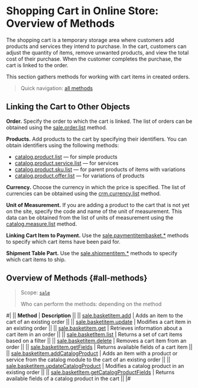 # Shopping Cart in Online Store: Overview of Methods

The shopping cart is a temporary storage area where customers add products and services they intend to purchase. In the cart, customers can adjust the quantity of items, remove unwanted products, and view the total cost of their purchase. When the customer completes the purchase, the cart is linked to the order.

This section gathers methods for working with cart items in created orders.

> Quick navigation: [all methods](#all-methods)

## Linking the Cart to Other Objects

**Order.** Specify the order to which the cart is linked. The list of orders can be obtained using the [sale.order.list](../order/sale-order-list.md) method.

**Products.** Add products to the cart by specifying their identifiers. You can obtain identifiers using the following methods:
- [catalog.product.list](../../catalog/product/catalog-product-list.md) — for simple products
- [catalog.product.service.list](../../catalog/product/service/catalog-product-service-list.md) — for services
- [catalog.product.sku.list](../../catalog/product/sku/catalog-product-sku-list.md) — for parent products of items with variations
- [catalog.product.offer.list](../../catalog/product/offer/catalog-product-offer-list.md) — for variations of products

**Currency.** Choose the currency in which the price is specified. The list of currencies can be obtained using the [crm.currency.list](../../crm/currency/crm-currency-list.md) method.

**Unit of Measurement.** If you are adding a product to the cart that is not yet on the site, specify the code and name of the unit of measurement. This data can be obtained from the list of units of measurement using the [catalog.measure.list](../../catalog/measure/catalog-measure-list.md) method.

**Linking Cart Item to Payment.** Use the [sale.paymentitembasket.*](../payment-item-basket/index.md) methods to specify which cart items have been paid for.

**Shipment Table Part.** Use the [sale.shipmentitem.*](../shipment-item/index.md) methods to specify which cart items to ship.

## Overview of Methods {#all-methods}

> Scope: [`sale`](../../scopes/permissions.md)
>
> Who can perform the methods: depending on the method

#|
|| **Method** | **Description** ||
|| [sale.basketitem.add](./sale-basket-item-add.md) | Adds an item to the cart of an existing order ||
|| [sale.basketitem.update](./sale-basket-item-update.md) | Modifies a cart item in an existing order ||
|| [sale.basketitem.get](./sale-basket-item-get.md) | Retrieves information about a cart item in an order ||
|| [sale.basketItem.list](./sale-basket-item-list.md) | Returns a set of cart items based on a filter ||
|| [sale.basketitem.delete](./sale-basket-item-delete.md) | Removes a cart item from an order ||
|| [sale.basketitem.getFields](./sale-basket-item-get-fields.md) | Returns available fields of a cart item ||
|| [sale.basketitem.addCatalogProduct](./sale-basket-item-add-catalog-product.md) | Adds an item with a product or service from the catalog module to the cart of an existing order ||
|| [sale.basketitem.updateCatalogProduct](./sale-basket-item-update-catalog-product.md) | Modifies a catalog product in an existing order ||
|| [sale.basketItem.getCatalogProductFields](./sale-basket-item-get-catalog-product-fields.md) | Returns available fields of a catalog product in the cart ||
|#